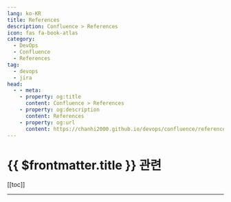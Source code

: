 ```yaml
---
lang: ko-KR
title: References
description: Confluence > References
icon: fas fa-book-atlas
category:
  - DevOps
  - Confluence
  - References
tag:
  - devops
  - jira
head:
  - - meta:
    - property: og:title
      content: Confluence > References
    - property: og:description
      content: References
    - property: og:url
      content: https://chanhi2000.github.io/devops/confluence/references.html
---
```


# {{ $frontmatter.title }} 관련

[[toc]]

---

<TagLinks />